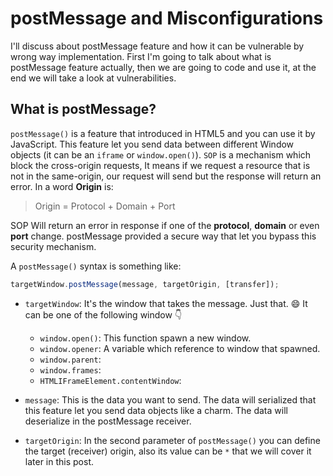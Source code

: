 # postMessage and Misconfigurations
I'll discuss about postMessage feature and how it can be vulnerable by wrong way implementation. First I'm going to talk about what is postMessage feature actually,
then we are going to code and use it, at the end we will take a look at vulnerabilities.

## What is postMessage?

`postMessage()` is a feature that introduced in HTML5 and you can use it by JavaScript.
This feature let you send data between different Window objects (it can be an `iframe` or `window.open()`).
`SOP` is a mechanism which block the cross-origin requests, 
It means if we request a resource that is not in the same-origin, 
our request will send but the response will return an error. In a word **Origin** is:

>Origin = Protocol + Domain + Port


SOP Will return an error in response if one of the **protocol**, **domain** or even **port** change. 
postMessage provided a secure way that let you bypass this security mechanism.

A `postMessage()` syntax is something like:

```javascript
targetWindow.postMessage(message, targetOrigin, [transfer]);
```

* `targetWindow`: It's the window that takes the message. Just that. :smile: It can be one of the following window :point_down:
  * `window.open()`: This function spawn a new window.
  * `window.opener`: A variable which reference to window that spawned.
  * `window.parent`: 
  * `window.frames`: 
  * `HTMLIFrameElement.contentWindow`: 

* `message`: This is the data you want to send. The data will serialized that this feature let you send data objects like a charm. The data will deserialize in the postMessage receiver.

* `targetOrigin`: In the second parameter of `postMessage()` you can define the target (receiver) origin, also its value can be `*` that we will cover it later in this post.
